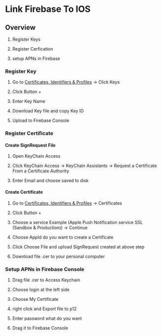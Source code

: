 # Link Firebase To IOS

## Overview

1. Register Keys

2. Register Cerfication

3. setup APNs in Firebase

### Register Key

1. Go to [Certificates, Identifiers & Profiles](https://developer.apple.com/account/resources/authkeys/list) -> Click Keys

2. Click Button +

3. Enter Key Name

4. Download Key file and copy Key ID

5. Upload to Firebase Console

### Register Certificate

#### Create SignRequest File

1. Open KeyChain Access

2. Click KeyChain Access -> KeyChain Assistants -> Request a Certificate From a Certificate Authority
3. Enter Email and choose saved to disk

#### Create Certificate

1. Go to [Certificates, Identifiers & Profiles](https://developer.apple.com/account/resources/authkeys/list) -> Certificates

2. Click Button +

3. Choose a service Example (Apple Push Notification service SSL (Sandbox & Production)) -> Continue

4. Choose AppId do you want to create a Certificate

5. Click Choose File and upload SignRequest created at above step

6. Download file .cer to your personal computer

### Setup APNs in Firebase Console

1. Drag file .cer to Access Keychain

2. Choose login at the left side

3. Choose My Certificate

4. right click and Export file to p12

5. Enter password what do you want

6. Drag it to Firebase Console

